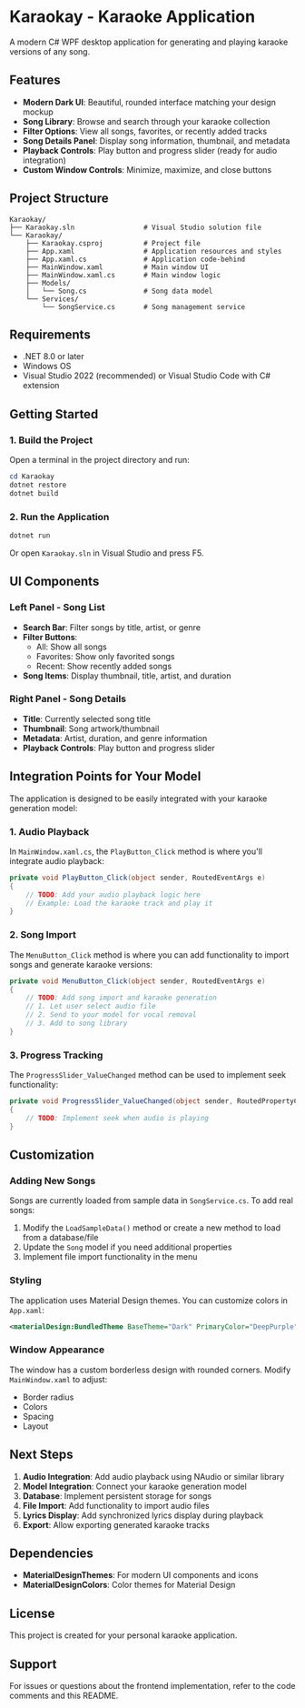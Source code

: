 # Karaokay - Karaoke Application

A modern C# WPF desktop application for generating and playing karaoke versions of any song.

## Features

- **Modern Dark UI**: Beautiful, rounded interface matching your design mockup
- **Song Library**: Browse and search through your karaoke collection
- **Filter Options**: View all songs, favorites, or recently added tracks
- **Song Details Panel**: Display song information, thumbnail, and metadata
- **Playback Controls**: Play button and progress slider (ready for audio integration)
- **Custom Window Controls**: Minimize, maximize, and close buttons

## Project Structure

```
Karaokay/
├── Karaokay.sln                 # Visual Studio solution file
└── Karaokay/
    ├── Karaokay.csproj          # Project file
    ├── App.xaml                 # Application resources and styles
    ├── App.xaml.cs              # Application code-behind
    ├── MainWindow.xaml          # Main window UI
    ├── MainWindow.xaml.cs       # Main window logic
    ├── Models/
    │   └── Song.cs              # Song data model
    └── Services/
        └── SongService.cs       # Song management service
```

## Requirements

- .NET 8.0 or later
- Windows OS
- Visual Studio 2022 (recommended) or Visual Studio Code with C# extension

## Getting Started

### 1. Build the Project

Open a terminal in the project directory and run:

```powershell
cd Karaokay
dotnet restore
dotnet build
```

### 2. Run the Application

```powershell
dotnet run
```

Or open `Karaokay.sln` in Visual Studio and press F5.

## UI Components

### Left Panel - Song List
- **Search Bar**: Filter songs by title, artist, or genre
- **Filter Buttons**: 
  - All: Show all songs
  - Favorites: Show only favorited songs
  - Recent: Show recently added songs
- **Song Items**: Display thumbnail, title, artist, and duration

### Right Panel - Song Details
- **Title**: Currently selected song title
- **Thumbnail**: Song artwork/thumbnail
- **Metadata**: Artist, duration, and genre information
- **Playback Controls**: Play button and progress slider

## Integration Points for Your Model

The application is designed to be easily integrated with your karaoke generation model:

### 1. Audio Playback
In `MainWindow.xaml.cs`, the `PlayButton_Click` method is where you'll integrate audio playback:

```csharp
private void PlayButton_Click(object sender, RoutedEventArgs e)
{
    // TODO: Add your audio playback logic here
    // Example: Load the karaoke track and play it
}
```

### 2. Song Import
The `MenuButton_Click` method is where you can add functionality to import songs and generate karaoke versions:

```csharp
private void MenuButton_Click(object sender, RoutedEventArgs e)
{
    // TODO: Add song import and karaoke generation
    // 1. Let user select audio file
    // 2. Send to your model for vocal removal
    // 3. Add to song library
}
```

### 3. Progress Tracking
The `ProgressSlider_ValueChanged` method can be used to implement seek functionality:

```csharp
private void ProgressSlider_ValueChanged(object sender, RoutedPropertyChangedEventArgs<double> e)
{
    // TODO: Implement seek when audio is playing
}
```

## Customization

### Adding New Songs
Songs are currently loaded from sample data in `SongService.cs`. To add real songs:

1. Modify the `LoadSampleData()` method or create a new method to load from a database/file
2. Update the `Song` model if you need additional properties
3. Implement file import functionality in the menu

### Styling
The application uses Material Design themes. You can customize colors in `App.xaml`:

```xml
<materialDesign:BundledTheme BaseTheme="Dark" PrimaryColor="DeepPurple" SecondaryColor="Lime" />
```

### Window Appearance
The window has a custom borderless design with rounded corners. Modify `MainWindow.xaml` to adjust:
- Border radius
- Colors
- Spacing
- Layout

## Next Steps

1. **Audio Integration**: Add audio playback using NAudio or similar library
2. **Model Integration**: Connect your karaoke generation model
3. **Database**: Implement persistent storage for songs
4. **File Import**: Add functionality to import audio files
5. **Lyrics Display**: Add synchronized lyrics display during playback
6. **Export**: Allow exporting generated karaoke tracks

## Dependencies

- **MaterialDesignThemes**: For modern UI components and icons
- **MaterialDesignColors**: Color themes for Material Design

## License

This project is created for your personal karaoke application.

## Support

For issues or questions about the frontend implementation, refer to the code comments and this README.
